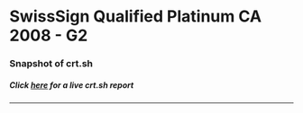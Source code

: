 # SwissSign Qualified Platinum CA 2008 - G2
### Snapshot of crt.sh
##### Click [here](https://crt.sh/?q=A493C587F71E886A03AD1D5D613671DFDA07DBD8908E291E19514E5522249B49) for a live crt.sh report

---
